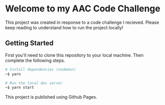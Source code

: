# Welcome to my AAC Code Challenge

This project was created in response to a code challenge I recieved. Please keep reading to understand how to run the project locally!

## Getting Started

First you'll need to clone this repository to your local machine. Then complete the following steps.

```bash
# Install dependencies (nodemon)
~$ yarn

# Run the local dev server
~$ yarn start

```

This project is published using Github Pages.
